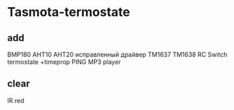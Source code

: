 # Tasmota-termostate
## add
BMP180
AHT10
AHT20 исправленный драйвер
TM1637
TM1638
RC Switch
termostate +timeprop
PING
MP3 player

## clear
IR red
